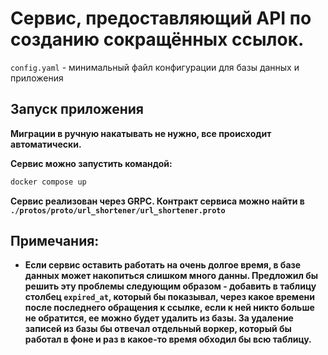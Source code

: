 # Сервис, предоставляющий API по созданию сокращённых ссылок.

`config.yaml` - минимальный файл конфигурации для базы данных и приложения

## Запуск приложения

**Миграции в ручную накатывать не нужно, все происходит автоматически.**

**Сервис можно запустить командой:**

```bash
docker compose up 
```

**Сервис реализован через GRPC. Контракт сервиса можно найти в `./protos/proto/url_shortener/url_shortener.proto`**

## Примечания:

- **Если сервис оставить работать на очень долгое время, в базе данных может накопиться слишком много данны. Предложил бы решить эту проблемы следующим образом - добавить в таблицу столбец `expired_at`, который бы показывал, через какое времени после последнего обращения к ссылке, если к ней никто больше не обратится, ее можно будет удалить из базы. За удаление записей из базы бы отвечал отдельный воркер, который бы работал в фоне и раз в какое-то время обходил бы всю таблицу.**
